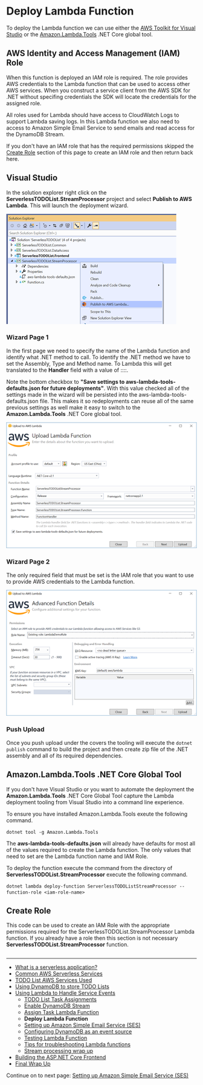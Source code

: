 # Deploy Lambda Function

To deploy the Lambda function we can use either the [AWS Toolkit for Visual Studio](https://marketplace.visualstudio.com/items?itemName=AmazonWebServices.AWSToolkitforVisualStudio2017) or the 
[Amazon.Lambda.Tools](https://github.com/aws/aws-extensions-for-dotnet-cli#aws-lambda-amazonlambdatools) .NET Core global tool.

## AWS Identity and Access Management (IAM) Role

When this function is deployed an IAM role is required. The role provides AWS credentials to the Lambda function 
that can be used to access other AWS services. When you construct a service client from the 
AWS SDK for .NET without specifing credentials the SDK will locate the credentials for the assigned role.

All roles used for Lambda should have access to CloudWatch Logs to support Lambda saving logs. In this Lambda
function we also need to access to Amazon Simple Email Service to send emails and read access for the DynamoDB Stream.

If you don't have an IAM role that has the required permissions skipped the [Create Role](#create-role)
section of this page to create an IAM role and then return back here.

## Visual Studio

In the solution explorer right click on the **ServerlessTODOList.StreamProcessor** project and select 
**Publish to AWS Lambda**. This will launch the deployment wizard.


![Publish from solution explorer](./images/SolutionExplorerPublishToLambda.png)

### Wizard Page 1

In the first page we need to specify the name of the Lambda function and identify what .NET method to call. 
To identify the .NET method we have to set the Assembly, Type and Method name. To Lambda this will
get translated to the **Handler** field with a value of <assembly-name>::<type-name>::<method-name>.

Note the bottom checkbox to **"Save settings to aws-lambda-tools-defaults.json for future deployments"**.
With this value checked all of the settings made in the wizard will be persisted into the aws-lambda-tools-defaults.json
file. This makes it so redeployments can reuse all of the same previous settings as well make it easy to switch to
the **Amazon.Lambda.Tools** .NET Core global tool.

![Lambda Wizard Page 1](./images/LambdaWizardPage1.png)

### Wizard Page 2

The only required field that must be set is the IAM role that you want to use to 
provide AWS credentials to the Lambda function.

![Lambda Wizard Page 2](./images/LambdaWizardPage2.png)


### Push Upload

Once you push upload under the covers the tooling will execute the `dotnet publish` command to build
the project and then create zip file of the .NET assembly and all of its required dependencies.

## Amazon.Lambda.Tools .NET Core Global Tool

If you don't have Visual Studio or you want to automate the deployment the **Amazon.Lambda.Tools** .NET Core Global Tool 
capture the Lambda deployment tooling from Visual Studio into a command line experience.

To ensure you have installed Amazon.Lambda.Tools exeute the following command.

```
dotnet tool -g Amazon.Lambda.Tools
```

The **aws-lambda-tools-defaults.json** will already have defaults for most all of the values required
to create the Lambda function. The only values that need to set are the Lambda function name and IAM Role.

To deploy the function execute the command from the directory of **ServerlessTODOList.StreamProcessor** execute the following command.

```
dotnet lambda deploy-function ServerlessTODOListStreamProcessor --function-role <iam-role-name>
```






## Create Role

This code can be used to create an IAM Role with the appropriate permissions required for 
the ServerlessTODOList.StreamProcessor Lambda function. If you already have a role then this
section is not necessary 
**ServerlessTODOList.StreamProcessor** function.

```cs --source-file ../Snippets/IAMRoleSetups.cs --project ../Snippets/Snippets.csproj --region setup_streamprocessor_role
```

<!-- Generated Navigation -->
---

* [What is a serverless application?](../WhatIsServerless.md)
* [Common AWS Serverless Services](../CommonServerlessServices.md)
* [TODO List AWS Services Used](../TODOListServices.md)
* [Using DynamoDB to store TODO Lists](../DynamoDBModule/WhatIsDynamoDB.md)
* [Using Lambda to Handle Service Events](../StreamProcessing/ServiceEvents.md)
  * [TODO List Task Assignments](../StreamProcessing/TODOTaskListAssignment.md)
  * [Enable DynamoDB Stream](../StreamProcessing/EnableDynamoDBStream.md)
  * [Assign Task Lambda Function](../StreamProcessing/LookAtLambdaFunction.md)
  * **Deploy Lambda Function**
  * [Setting up Amazon Simple Email Service (SES)](../StreamProcessing/SettingUpSES.md)
  * [Configuring DynamoDB as an event source](../StreamProcessing/ConfigureLambdaEventSource.md)
  * [Testing Lambda Function](../StreamProcessing/TestingLambdaFunction.md)
  * [Tips for troubleshooting Lambda functions](../StreamProcessing/TroubleshootingLambda.md)
  * [Stream processing wrap up](../StreamProcessing/StreamProcessingWrapup.md)
* [Building the ASP.NET Core Frontend](../ASP.NETCoreFrontend/TheFrontend.md)
* [Final Wrap Up](../FinalWrapup.md)

Continue on to next page: [Setting up Amazon Simple Email Service (SES)](../StreamProcessing/SettingUpSES.md)

